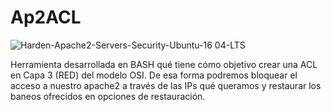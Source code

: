 # Ap2ACL

![Harden-Apache2-Servers-Security-Ubuntu-16 04-LTS](https://user-images.githubusercontent.com/92258683/218264322-98ac5091-a973-4699-935b-686b5347e64f.png)


Herramienta desarrollada en BASH qué tiene cómo objetivo crear una ACL en Capa 3 (RED) del modelo OSI. De esa forma podremos bloquear el acceso a nuestro apache2 a través de las IPs qué queramos y restaurar los baneos ofrecidos en opciones de restauración.




